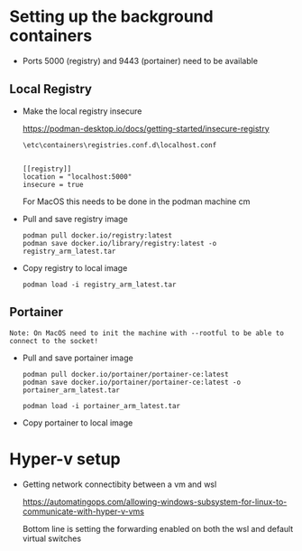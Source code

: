 # Setting up the background containers

- Ports 5000 (registry) and 9443 (portainer) need to be available

## Local Registry

- Make the local registry insecure

    https://podman-desktop.io/docs/getting-started/insecure-registry

    `\etc\containers\registries.conf.d\localhost.conf`
    ```

    [[registry]]
    location = "localhost:5000"
    insecure = true
    ```

    For MacOS this needs to be done in the podman machine cm

- Pull and save registry image

    ```shell
    podman pull docker.io/registry:latest
    podman save docker.io/library/registry:latest -o registry_arm_latest.tar
    ```

- Copy registry to local image

    ```
    podman load -i registry_arm_latest.tar
    ```

## Portainer

    Note: On MacOS need to init the machine with --rootful to be able to connect to the socket!

- Pull and save portainer image

    ```shell
    podman pull docker.io/portainer/portainer-ce:latest
    podman save docker.io/portainer/portainer-ce:latest -o portainer_arm_latest.tar
    ```

    ```
    podman load -i portainer_arm_latest.tar
    ```

- Copy portainer to local image

# Hyper-v setup

- Getting network connectibity between a vm and wsl

    https://automatingops.com/allowing-windows-subsystem-for-linux-to-communicate-with-hyper-v-vms

    Bottom line is setting the forwarding enabled on both the wsl and default virtual switches